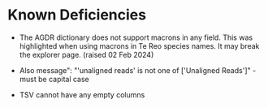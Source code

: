 # Known Deficiencies

- The AGDR dictionary does not support macrons in any field. This was highlighted when using macrons in Te Reo species names. It may break the explorer page. (raised 02 Feb 2024)

- Also message": "'unaligned reads' is not one of ['Unaligned Reads']" - must be capital case

- TSV cannot have any empty columns